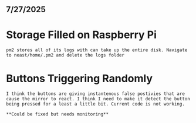## 7/27/2025
# Storage Filled on Raspberry Pi

    pm2 stores all of its logs with can take up the entire disk. Navigate to neast/home/.pm2 and delete the logs folder

# Buttons Triggering Randomly
    I think the buttons are giving instantenous false postivies that are cause the mirror to react. I think I need to make it detect the button being pressed for a least a little bit. Current code is not working.

    **Could be fixed but needs monitoring**